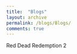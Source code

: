 ```yaml
---
title:  "Blogs"
layout: archive
permalink: /blogs/Blogs/
comments: true
---
```


Red Dead Redemption 2 



<!-- {% for post in site.posts %}
    {% include archive-single.html %}
{% endfor %} -->

